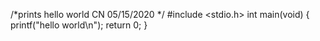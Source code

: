 /*prints hello world
CN
05/15/2020
*/
#include <stdio.h>
int main(void)
{
   printf("hello world\n");
   return 0;
}

